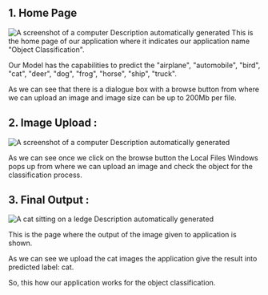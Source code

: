 ## 1.  Home Page ##

![A screenshot of a computer Description automatically
generated](vertopal_3b66d7f380694ee7a9136902be9b554a/media/image1.png)
This is the home page of our application where it indicates our
application name "Object Classification".

Our Model has the capabilities to predict the \"airplane\",
\"automobile\", \"bird\", \"cat\", \"deer\", \"dog\", \"frog\",
\"horse\", \"ship\", \"truck\".

As we can see that there is a dialogue box with a browse button from
where we can upload an image and image size can be up to 200Mb per file.

## 2. Image Upload : ##

![A screenshot of a computer Description automatically
generated](vertopal_3b66d7f380694ee7a9136902be9b554a/media/image2.png)

As we can see once we click on the browse button the Local Files Windows
pops up from where we can upload an image and check the object for the
classification process.

## 3. Final Output : ##

![A cat sitting on a ledge Description automatically
generated](vertopal_3b66d7f380694ee7a9136902be9b554a/media/image3.png)

This is the page where the output of the image given to application is
shown.

As we can see we upload the cat images the application give the result
into predicted label: cat.

So, this how our application works for the object classification.
